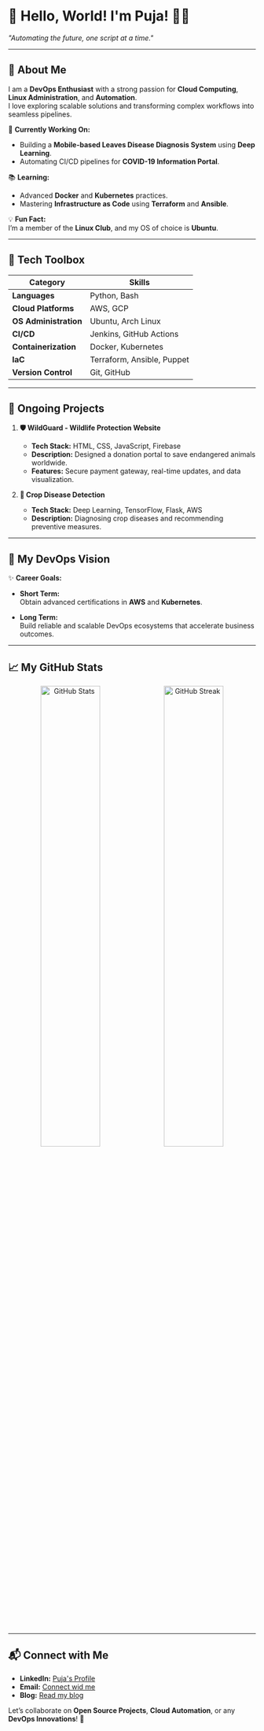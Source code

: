# 🚀 Hello, World! I'm Puja! 👩‍💻  
*"Automating the future, one script at a time."*

---

## 🌟 About Me  
I am a **DevOps Enthusiast** with a strong passion for **Cloud Computing**, **Linux Administration**, and **Automation**.  
I love exploring scalable solutions and transforming complex workflows into seamless pipelines.  

🎯 **Currently Working On:**  
- Building a **Mobile-based Leaves Disease Diagnosis System** using **Deep Learning**.  
- Automating CI/CD pipelines for **COVID-19 Information Portal**.  

📚 **Learning:**  
- Advanced **Docker** and **Kubernetes** practices.  
- Mastering **Infrastructure as Code** using **Terraform** and **Ansible**.  

💡 **Fun Fact:**  
I’m a member of the **Linux Club**, and my OS of choice is **Ubuntu**.  

---

## 🔧 Tech Toolbox  

| **Category**          | **Skills**                                     |
|------------------------|-----------------------------------------------|
| **Languages**          | Python, Bash                                 |
| **Cloud Platforms**    | AWS, GCP                                     |
| **OS Administration**  | Ubuntu, Arch Linux                           |
| **CI/CD**              | Jenkins, GitHub Actions                      |
| **Containerization**   | Docker, Kubernetes                           |
| **IaC**                | Terraform, Ansible, Puppet                   |
| **Version Control**    | Git, GitHub                                  |

---

## 🚧 Ongoing Projects  

1. **🛡️ WildGuard - Wildlife Protection Website**  
   - **Tech Stack:** HTML, CSS, JavaScript, Firebase  
   - **Description:** Designed a donation portal to save endangered animals worldwide.  
   - **Features:** Secure payment gateway, real-time updates, and data visualization.  

2. **🌾 Crop Disease Detection**  
   - **Tech Stack:** Deep Learning, TensorFlow, Flask, AWS  
   - **Description:** Diagnosing crop diseases and recommending preventive measures.  

---

## 🌈 My DevOps Vision  

✨ **Career Goals:**  
- **Short Term:**  
  Obtain advanced certifications in **AWS** and **Kubernetes**.  

- **Long Term:**  
  Build reliable and scalable DevOps ecosystems that accelerate business outcomes.  

---

## 📈 My GitHub Stats  
<p align="center">
  <img src="https://github-readme-stats.vercel.app/api?username=Puja123&show_icons=true&theme=radical" alt="GitHub Stats" width="49%" />
  <img src="https://github-readme-streak-stats.herokuapp.com/?user=Puja123&theme=radical" alt="GitHub Streak" width="49%" />
</p>

---

## 📬 Connect with Me  
- **LinkedIn:** [Puja's Profile](https://www.linkedin.com/in/pooja-raut-467a36293/)  
- **Email:** [Connect wid me](rautpooja0683@gmail.com)
- **Blog:** [Read my blog ](https://hashnode.com/@pujjaa)

Let’s collaborate on **Open Source Projects**, **Cloud Automation**, or any **DevOps Innovations**! 🤝  

